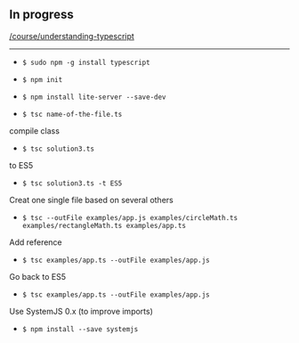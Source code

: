 In progress
-----------
[/course/understanding-typescript](https://www.udemy.com/course/understanding-typescript)
- - - - - -

- `$ sudo npm -g install typescript`

- `$ npm init`

- `$ npm install lite-server --save-dev`

- `$ tsc name-of-the-file.ts`

compile class
- `$ tsc solution3.ts`

to ES5
- `$ tsc solution3.ts -t ES5`

Creat one single file based on several others
- `$ tsc --outFile examples/app.js examples/circleMath.ts examples/rectangleMath.ts examples/app.ts`

Add reference
- `$ tsc examples/app.ts --outFile examples/app.js`

Go back to ES5 
- `$ tsc examples/app.ts --outFile examples/app.js`

Use SystemJS 0.x (to improve imports)
- `$ npm install --save systemjs`
